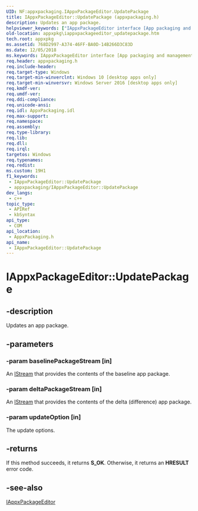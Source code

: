 ```yaml
---
UID: NF:appxpackaging.IAppxPackageEditor.UpdatePackage
title: IAppxPackageEditor::UpdatePackage (appxpackaging.h)
description: Updates an app package.
helpviewer_keywords: ["IAppxPackageEditor interface [App packaging and management]","UpdatePackage method","IAppxPackageEditor.UpdatePackage","IAppxPackageEditor::UpdatePackage","UpdatePackage","UpdatePackage method [App packaging and management]","UpdatePackage method [App packaging and management]","IAppxPackageEditor interface","appxpackaging/IAppxPackageEditor::UpdatePackage","appxpkg.iappxpackageeditor_updatepackage"]
old-location: appxpkg\iappxpackageeditor_updatepackage.htm
tech.root: appxpkg
ms.assetid: 768D2997-A374-46FF-BA0D-14B266D3C83D
ms.date: 12/05/2018
ms.keywords: IAppxPackageEditor interface [App packaging and management],UpdatePackage method, IAppxPackageEditor.UpdatePackage, IAppxPackageEditor::UpdatePackage, UpdatePackage, UpdatePackage method [App packaging and management], UpdatePackage method [App packaging and management],IAppxPackageEditor interface, appxpackaging/IAppxPackageEditor::UpdatePackage, appxpkg.iappxpackageeditor_updatepackage
req.header: appxpackaging.h
req.include-header: 
req.target-type: Windows
req.target-min-winverclnt: Windows 10 [desktop apps only]
req.target-min-winversvr: Windows Server 2016 [desktop apps only]
req.kmdf-ver: 
req.umdf-ver: 
req.ddi-compliance: 
req.unicode-ansi: 
req.idl: AppxPackaging.idl
req.max-support: 
req.namespace: 
req.assembly: 
req.type-library: 
req.lib: 
req.dll: 
req.irql: 
targetos: Windows
req.typenames: 
req.redist: 
ms.custom: 19H1
f1_keywords:
 - IAppxPackageEditor::UpdatePackage
 - appxpackaging/IAppxPackageEditor::UpdatePackage
dev_langs:
 - c++
topic_type:
 - APIRef
 - kbSyntax
api_type:
 - COM
api_location:
 - AppxPackaging.h
api_name:
 - IAppxPackageEditor::UpdatePackage
---
```


# IAppxPackageEditor::UpdatePackage


## -description

Updates an app package.

## -parameters

### -param baselinePackageStream [in]

An <a href="/windows/desktop/api/objidl/nn-objidl-istream">IStream</a> that provides the contents of the baseline app package.

### -param deltaPackageStream [in]

An <a href="/windows/desktop/api/objidl/nn-objidl-istream">IStream</a> that provides the contents of the delta (difference) app package.

### -param updateOption [in]

The update options.

## -returns

If this method succeeds, it returns <b xmlns:loc="http://microsoft.com/wdcml/l10n">S_OK</b>. Otherwise, it returns an <b xmlns:loc="http://microsoft.com/wdcml/l10n">HRESULT</b> error code.

## -see-also

<a href="/windows/desktop/api/appxpackaging/nn-appxpackaging-iappxpackageeditor">IAppxPackageEditor</a>

